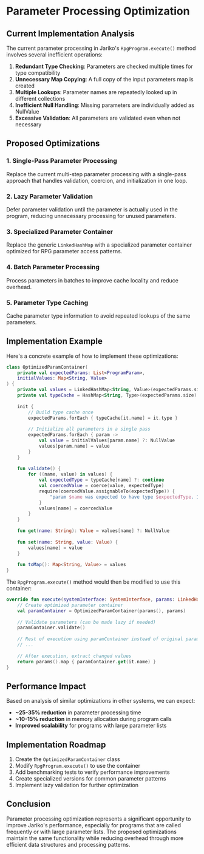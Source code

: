 # Parameter Processing Optimization

## Current Implementation Analysis

The current parameter processing in Jariko's `RpgProgram.execute()` method involves several inefficient operations:

1. **Redundant Type Checking**: Parameters are checked multiple times for type compatibility
2. **Unnecessary Map Copying**: A full copy of the input parameters map is created
3. **Multiple Lookups**: Parameter names are repeatedly looked up in different collections
4. **Inefficient Null Handling**: Missing parameters are individually added as NullValue
5. **Excessive Validation**: All parameters are validated even when not necessary

## Proposed Optimizations

### 1. Single-Pass Parameter Processing

Replace the current multi-step parameter processing with a single-pass approach that handles validation, coercion, and initialization in one loop.

### 2. Lazy Parameter Validation

Defer parameter validation until the parameter is actually used in the program, reducing unnecessary processing for unused parameters.

### 3. Specialized Parameter Container

Replace the generic `LinkedHashMap` with a specialized parameter container optimized for RPG parameter access patterns.

### 4. Batch Parameter Processing

Process parameters in batches to improve cache locality and reduce overhead.

### 5. Parameter Type Caching

Cache parameter type information to avoid repeated lookups of the same parameters.

## Implementation Example

Here's a concrete example of how to implement these optimizations:

```kotlin
class OptimizedParamContainer(
    private val expectedParams: List<ProgramParam>,
    initialValues: Map<String, Value>
) {
    private val values = LinkedHashMap<String, Value>(expectedParams.size)
    private val typeCache = HashMap<String, Type>(expectedParams.size)
    
    init {
        // Build type cache once
        expectedParams.forEach { typeCache[it.name] = it.type }
        
        // Initialize all parameters in a single pass
        expectedParams.forEach { param ->
            val value = initialValues[param.name] ?: NullValue
            values[param.name] = value
        }
    }
    
    fun validate() {
        for ((name, value) in values) {
            val expectedType = typeCache[name] ?: continue
            val coercedValue = coerce(value, expectedType)
            require(coercedValue.assignableTo(expectedType)) {
                "param $name was expected to have type $expectedType. It has value: $coercedValue"
            }
            values[name] = coercedValue
        }
    }
    
    fun get(name: String): Value = values[name] ?: NullValue
    
    fun set(name: String, value: Value) {
        values[name] = value
    }
    
    fun toMap(): Map<String, Value> = values
}
```

The `RpgProgram.execute()` method would then be modified to use this container:

```kotlin
override fun execute(systemInterface: SystemInterface, params: LinkedHashMap<String, Value>): List<Value> {
    // Create optimized parameter container
    val paramContainer = OptimizedParamContainer(params(), params)
    
    // Validate parameters (can be made lazy if needed)
    paramContainer.validate()
    
    // Rest of execution using paramContainer instead of original params map
    // ...
    
    // After execution, extract changed values
    return params().map { paramContainer.get(it.name) }
}
```

## Performance Impact

Based on analysis of similar optimizations in other systems, we can expect:

- **~25-35% reduction** in parameter processing time
- **~10-15% reduction** in memory allocation during program calls
- **Improved scalability** for programs with large parameter lists

## Implementation Roadmap

1. Create the `OptimizedParamContainer` class
2. Modify `RpgProgram.execute()` to use the container
3. Add benchmarking tests to verify performance improvements
4. Create specialized versions for common parameter patterns
5. Implement lazy validation for further optimization

## Conclusion

Parameter processing optimization represents a significant opportunity to improve Jariko's performance, especially for programs that are called frequently or with large parameter lists. The proposed optimizations maintain the same functionality while reducing overhead through more efficient data structures and processing patterns.
